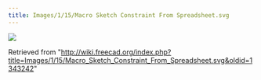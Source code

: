```yaml
---
title: Images/1/15/Macro Sketch Constraint From Spreadsheet.svg
---
```

![](/images/Macro_Sketch_Constraint_From_Spreadsheet.svg)

Retrieved from "<http://wiki.freecad.org/index.php?title=Images/1/15/Macro_Sketch_Constraint_From_Spreadsheet.svg&oldid=1343242>"